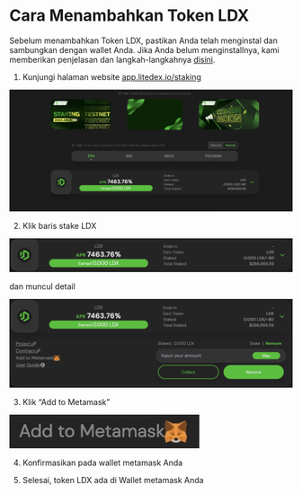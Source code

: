 # Cara Menambahkan Token LDX

Sebelum menambahkan Token LDX, pastikan Anda telah menginstal dan sambungkan dengan wallet Anda. Jika Anda belum menginstallnya, kami memberikan penjelasan dan langkah-langkahnya [disini](cara-membuat-wallet.md).

1. Kunjungi halaman website [app.litedex.io/staking](http://app.litedex.io/staking)

![](../.gitbook/assets/cc3b4930-9158-4ec6-96d6-128ac0c98bbc_1_105_c%20%281%29.jpeg)

2. Klik baris stake LDX

![](../.gitbook/assets/39be391f-ed65-4cfd-b8b9-c07d7f0113ce_1_201_a.jpeg)

dan muncul detail 

![](../.gitbook/assets/fa043e96-dc0b-4c2f-bf12-0f807158861f_1_105_c%20%281%29.jpeg)

3. Klik “Add to Metamask”

![](../.gitbook/assets/2bf6ce2d-6710-4933-99f9-ababbc8ce45c_4_5005_c.jpeg)

4. Konfirmasikan pada wallet metamask Anda

5. Selesai, token LDX ada di Wallet metamask Anda

